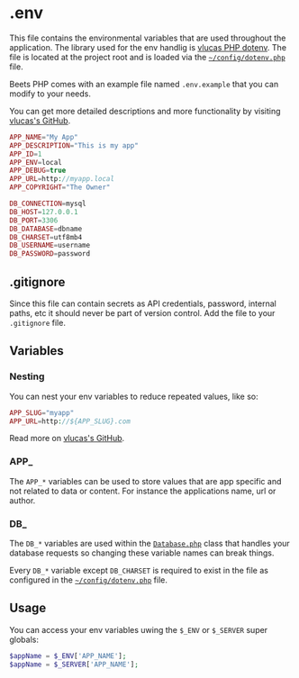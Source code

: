 # .env

This file contains the environmental variables that are used throughout the application. The library used for the env handlig is [vlucas PHP dotenv](https://github.com/vlucas/phpdotenv). The file is located at the project root and is loaded via the [`~/config/dotenv.php`](./dotenv.md) file.

Beets PHP comes with an example file named `.env.example` that you can modify to your needs.

You can get more detailed descriptions and more functionality by visiting [vlucas's GitHub](https://github.com/vlucas/phpdotenv).

```php title="~/.env.example"
APP_NAME="My App"
APP_DESCRIPTION="This is my app"
APP_ID=1
APP_ENV=local
APP_DEBUG=true
APP_URL=http://myapp.local
APP_COPYRIGHT="The Owner"

DB_CONNECTION=mysql
DB_HOST=127.0.0.1
DB_PORT=3306
DB_DATABASE=dbname
DB_CHARSET=utf8mb4
DB_USERNAME=username
DB_PASSWORD=password
```

## .gitignore

Since this file can contain secrets as API credentials, password, internal paths, etc it should never be part of version control. Add the file to your `.gitignore` file.

## Variables

### Nesting

You can nest your env variables to reduce repeated values, like so:

```php
APP_SLUG="myapp"
APP_URL=http://${APP_SLUG}.com
```

Read more on [vlucas's GitHub](https://github.com/vlucas/phpdotenv#nesting-variables).

### APP_

The `APP_*` variables can be used to store values that are app specific and not related to data or content. For instance the applications name, url or author.

### DB_

The `DB_*` variables are used within the [`Database.php`](../classes/Databse.md) class that handles your database requests so changing these variable names can break things.

Every `DB_*` variable except `DB_CHARSET` is required to exist in the file as configured in the [`~/config/dotenv.php`](./dotenv.md) file.

## Usage

You can access your env variables uwing the `$_ENV` or `$_SERVER` super globals:

```php
$appName = $_ENV['APP_NAME'];
$appName = $_SERVER['APP_NAME'];
```